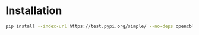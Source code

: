 Installation
===
```bash
pip install --index-url https://test.pypi.org/simple/ --no-deps opencbls
```